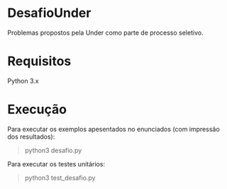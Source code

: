 # DesafioUnder
Problemas propostos pela Under como parte de processo seletivo.

# Requisitos
Python 3.x

# Execução
Para executar os exemplos apesentados no enunciados (com impressão dos resultados):
> python3 desafio.py

Para executar os testes unitários:
> python3 test_desafio.py

